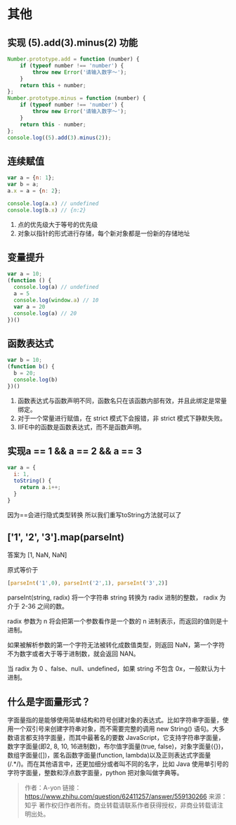 # 其他

## 实现 (5).add(3).minus(2) 功能

```js
Number.prototype.add = function (number) {
    if (typeof number !== 'number') {
        throw new Error('请输入数字～');
    }
    return this + number;
};
Number.prototype.minus = function (number) {
    if (typeof number !== 'number') {
        throw new Error('请输入数字～');
    }
    return this - number;
};
console.log((5).add(3).minus(2));
```

## 连续赋值

```js
var a = {n: 1};
var b = a;
a.x = a = {n: 2};

console.log(a.x) // undefined
console.log(b.x) // {n:2}
```

1. 点的优先级大于等号的优先级
2. 对象以指针的形式进行存储，每个新对象都是一份新的存储地址

## 变量提升

```js
var a = 10;
(function () {
  console.log(a) // undefined
  a = 5
  console.log(window.a) // 10
  var a = 20
  console.log(a) // 20
})()
```

## 函数表达式

```js
var b = 10;
(function b() {
  b = 20;
  console.log(b)
})()
```

1. 函数表达式与函数声明不同，函数名只在该函数内部有效，并且此绑定是常量绑定。
2. 对于一个常量进行赋值，在 strict 模式下会报错，非 strict 模式下静默失败。
3. IIFE中的函数是函数表达式，而不是函数声明。

## 实现a == 1 && a == 2 && a == 3

```js
var a = {
  i: 1,
  toString() {
    return a.i++;
  }
}
```

因为==会进行隐式类型转换 所以我们重写toString方法就可以了

## ['1', '2', '3'].map(parseInt)

答案为 [1, NaN, NaN]

原式等价于

```js
[parseInt('1',0), parseInt('2',1), parseInt('3',2)]
```

parseInt(string, radix) 将一个字符串 string 转换为 radix 进制的整数， radix 为介于 2-36 之间的数。

radix 参数为 n 将会把第一个参数看作是一个数的 n 进制表示，而返回的值则是十进制。

如果被解析参数的第一个字符无法被转化成数值类型，则返回 NaN，第一个字符不为数字或者大于等于进制数，就会返回 NAN。

当 radix 为 0 、false、null、undefined，如果 string 不包含 0x，一般默认为十进制。

## 什么是字面量形式？

字面量指的是能够使用简单结构和符号创建对象的表达式。比如字符串字面量，使用一个双引号来创建字符串对象，而不需要完整的调用 new String() 语句。大多数语言都支持字面量，而其中最著名的要数 JavaScript，它支持字符串字面量，数字字面量(即2, 8, 10, 16进制数)，布尔值字面量(true, false)，对象字面量({})，数组字面量([])，匿名函数字面量(function, lambda)以及正则表达式字面量(/.*/)。而在其他语言中，还更加细分或者叫不同的名字，比如 Java 使用单引号的字符字面量，整数和浮点数字面量，python 把对象叫做字典等。

> 作者：A-yon
链接：https://www.zhihu.com/question/62411257/answer/559130266
来源：知乎
著作权归作者所有。商业转载请联系作者获得授权，非商业转载请注明出处。